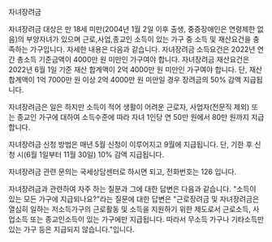 자녀장려금


자녀장려금 대상은 만 18세 미만(2004년 1월 2일 이후 출생, 중증장애인은 연령제한 없음)의 부양자녀가 있으며 근로,사업,종교인 소득이 있는 가구 중 소득 및 재산요건을 충족하는 가구입니다. 자세한 내용은 다음과 같습니다.
자녀장려금 소득요건은 2022년 연간 총소득 기준금액이 4000만 원 미만인 가구여야 합니다.
자녀장려금 재산요건은 2022년 6월 1일 기준 재산 합계액이 2억 4000만 원 미만인 가구여야 합니다. 단, 재산 합계액이 1억 7000만 원 이상 2억 4000만 원 미만일 경우 장려금의 50% 감액 지급됩니다.


자녀장려금은 일은 하지만 소득이 적어 생활이 어려운 근로자, 사업자(전문직 제외) 또는 종교인 가구에 대하여 소득수준에 따라 자녀 1인당 연 50만 원에서 80만 원까지 지급합니다.


자녀장려금 신청 방법은 매년 5월 신청이 이루어지고 9월에 지급됩니다. 단, 기한 후 신청 시(6월 1일부터 11월 30일) 10% 감액 지급됩니다.


자녀장려금 관련 문의는 국세상담센터로 하시면 되고, 전화번호는 126 입니다.


자녀장려금과 관련하여 자주 하는 질문과 그에 대한 답변은 다음과 같습니다.
"소득이 있는 모든 가구에 지급되나요?"라는 질문에 대한 답변은 "근로장려금 및 자녀장려금은 열심히 일하는 저소득가구의 근로활동 및 소득을 지원하기 위한 제도로서 근로소득, 사업소득 또는 종교인소득이 있는 가구에만 지급됩니다. 따라서 무소득 가구나 기타소득만 있는 가구 등은 지급되지 않습니다."입니다.